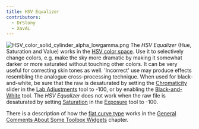 ```yaml
---
title: HSV Equalizer
contributors:
  - DrSlony
  - XavAL
---
```


![](/images/HSV_color_solid_cylinder_alpha_lowgamma.png "HSV_color_solid_cylinder_alpha_lowgamma.png")
The *HSV Equalizer* (Hue, Saturation and Value) works in the
[HSV color space](https://en.wikipedia.org/wiki/HSL_and_HSV). Use it to selectively
change colors, e.g. make the sky more dramatic by making it somewhat
darker or more saturated without touching other colors. It can be very
useful for correcting skin tones as well. 'Incorrect' use may produce
effects resembling the analogue cross-processing technique. When used
for black-and-white, be sure that the raw is desaturated by setting the
[Chromaticity](lab_adjustments#chromaticity) slider in the
[Lab Adjustments](lab_adjustments) tool to -100, or by
enabling the [Black-and-White](black-and-white) tool. The
*HSV Equalizer* does not work when the raw file is desaturated by
setting [Saturation](exposure#saturation) in the
[Exposure](exposure) tool to -100.

There is a description of how the
[flat curve type](general_comments_about_some_toolbox_widgets#the_flat_curve)
works in the
[General Comments About Some Toolbox Widgets](general_comments_about_some_toolbox_widgets)
chapter.
